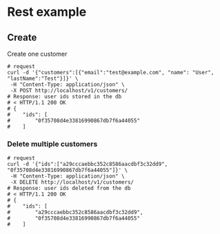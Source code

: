 # Rest example

## Create
Create one customer
```shell script
# request
curl -d '{"customers":[{"email":"test@example.com", "name": "User", "lastName":"Test"}]}' \
 -H "Content-Type: application/json" \
 -X POST http://localhost/v1/customers/
# Response: user ids stored in the db
# < HTTP/1.1 200 OK
# {
#    "ids": [
#        "0f35708d4e33816990867db7f6a44055"
#    ]
 ```

### Delete multiple customers
```shell script
# request
curl -d '{"ids":["a29cccaebbc352c8586aacdbf3c32dd9", "0f35708d4e33816990867db7f6a44055"]}' \
 -H "Content-Type: application/json" \
 -X DELETE http://localhost/v1/customers/
# Response: user ids deleted from the db
# < HTTP/1.1 200 OK
# {
#    "ids": [
#        "a29cccaebbc352c8586aacdbf3c32dd9",
#        "0f35708d4e33816990867db7f6a44055"
#    ]
 ```

